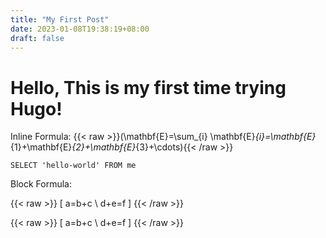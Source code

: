```yaml
---
title: "My First Post"
date: 2023-01-08T19:38:19+08:00
draft: false
---
```

# Hello, This is my first time trying Hugo!

Inline Formula: {{< raw >}}\(\mathbf{E}=\sum_{i} \mathbf{E}_{i}=\mathbf{E}_{1}+\mathbf{E}_{2}+\mathbf{E}_{3}+\cdots\){{< /raw >}}

```
SELECT 'hello-world' FROM me
```

Block Formula:

{{< raw >}}
\[ a=b+c \\ d+e=f \]
{{< /raw >}}

{{< raw >}}
\[ a=b+c \\ d+e=f \]
{{< /raw >}}